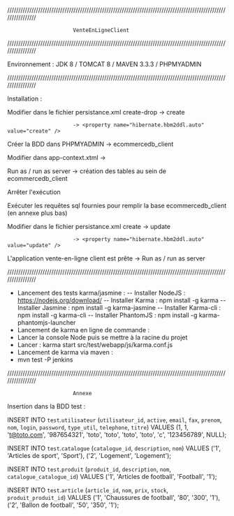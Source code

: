 ////////////////////////////////////////////////////////////////////////////////////////////////////////////////

                         VenteEnLigneClient

////////////////////////////////////////////////////////////////////////////////////////////////////////////////

Environnement : JDK 8 / TOMCAT 8 / MAVEN 3.3.3 / PHPMYADMIN

////////////////////////////////////////////////////////////////////////////////////////////////////////////////

Installation : 

Modifier dans le fichier persistance.xml create-drop -> create

                         -> <property name="hibernate.hbm2ddl.auto" value="create" />



Créer la BDD dans PHPMYADMIN -> ecommercedb_client

Modifier dans app-context.xtml -> <property name="password" value=""></property>

Run as / run as server -> création des tables au sein de ecommercedb_client

Arrêter l'exécution

Exécuter les requêtes sql fournies pour remplir la base ecommercedb_client (en annexe plus bas)

Modifier dans le fichier persistance.xml create -> update

                         -> <property name="hibernate.hbm2ddl.auto" value="update" />

L'application vente-en-ligne client est prête -> Run as / run as server

////////////////////////////////////////////////////////////////////////////////////////////////////////////////

- Lancement des tests karma/jasmine :
 -- Installer NodeJS : https://nodejs.org/download/
 -- Installer Karma : npm install -g karma
 -- Installer Jasmine : npm install -g karma-jasmine
 -- Installer Karma-cli : npm install -g karma-cli
 -- Installer PhantomJS : npm install -g karma-phantomjs-launcher
- Lancement de karma en ligne de commande :
 - Lancer la console Node puis se mettre à la racine du projet
 - Lancer : karma start src/test/webapp/js/karma.conf.js 
- Lancement de karma via maven :
 - mvn test -P jenkins


////////////////////////////////////////////////////////////////////////////////////////////////////////////////

                         Annexe

Insertion dans la BDD test :
                         
INSERT INTO  `test`.`utilisateur` (`utilisateur_id`, `active`, `email`, `fax`, `prenom`, `nom`, `login`, `password`, `type_util`, `telephone`, `titre`) VALUES
(1, 1, 't@toto.com', '987654321', 'toto', 'toto', 'toto', 'toto', 'c', '123456789', NULL);

INSERT INTO `test`.`catalogue` (`catalogue_id`, `description`, `nom`) VALUES ('1', 'Articles de sport', 'Sport'), ('2', 'Logement', 'Logement');

INSERT INTO `test`.`produit` (`produit_id`, `description`, `nom`, `catalogue_catalogue_id`) VALUES ('1', 'Articles de football', 'Football', '1');

INSERT INTO `test`.`article` (`article_id`, `nom`, `prix`, `stock`, `produit_produit_id`) VALUES ('1', 'Chaussures de football', '80', '300', '1'), ('2', 'Ballon de football', '50', '350', '1');

